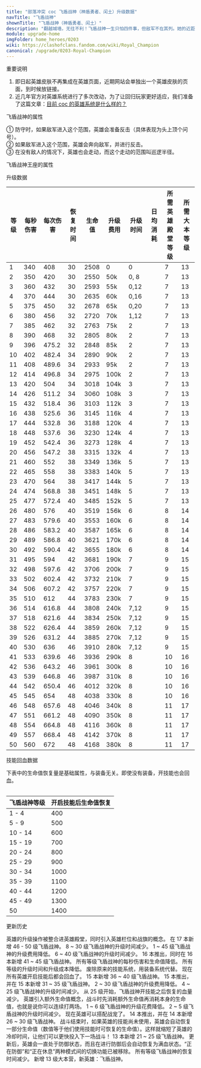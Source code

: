 ```yaml
---
title: "部落冲突 coc 飞盾战神（神盾勇者、闰土）升级数据"
navTitle: "飞盾战神"
shownTitle: "飞盾战神（神盾勇者、闰土）"
description: "翻越城墙，无往不利！飞盾战神一生只怕四件事，但敌军不在其列。她的近距离攻击非常适合用来摧毁近处的防御建筑。"
module: upgrade-home
imgFolder: home_heroes/0203
wiki: https://clashofclans.fandom.com/wiki/Royal_Champion
canonical: /upgrade/0203-Royal-Champion
---
```


<UnitInfo :folder="$frontmatter.imgFolder" imgSrc="Royal_Champion_info.png" :imgAlt="$frontmatter.navTitle" :description="$frontmatter.description" />

<SmallTitle>重要说明</SmallTitle>

1. 即日起英雄皮肤不再集成在英雄页面，近期网站会单独出一个英雄皮肤的页面，到时候放链接。
2. 近几年官方对英雄系统进行了多次改动，为了让回归玩家更好适应，我们准备了这篇文章：[目前 coc 的英雄系统是什么样的？](/p/6827)

<SmallTitle>飞盾战神的属性</SmallTitle>

<UnitProperties>
    <UnitProperty pKey="攻击偏好" pValue="防御建筑" />
    <UnitProperty pKey="伤害类型" pValue="单体伤害" />
    <UnitProperty pKey="攻击的目标" pValue="地面和空中目标" />
    <UnitProperty pKey="移动速度" pValue="3 格/秒" />
    <UnitProperty pKey="攻击速度" pValue="1.2 秒/次" />
    <UnitProperty pKey="攻击距离" pValue="3 格" />
    <UnitProperty pKey="所需大本等级" pValue="13" />
    <UnitProperty pKey="警戒半径" pValue="12 格<sup>①</sup>" />
    <UnitProperty pKey="搜索半径" pValue="10 格<sup>②</sup>" />
    <UnitProperty pKey="巡逻半径" pValue="3 格<sup>③</sup>" />
</UnitProperties>

① 防守时，如果敌军进入这个范围，英雄会准备反击（具体表现为头上顶个问号）。<br>
② 如果敌军进入这个范围，英雄会奔向敌军，并进行反击。<br>
③ 在没有敌人的情况下，英雄也会走动，而这个走动的范围叫巡逻半径。

<SmallTitle>飞盾战神王座的属性</SmallTitle>

<UnitProperties>
    <UnitProperty pKey="占地面积" pValue="3×3" />
    <UnitProperty pKey="判定面积" pValue="2×2" :isJudgeSquare="true" />
    <UnitProperty pKey="生命值" pValue="250" />
</UnitProperties>

<SmallTitle>升级数据</SmallTitle>

<script setup>
const tableExtraInfo = [
    {
        "column": 3,
        "type": "regen",
        "gpClass": "training"
    },
    {
        "column": 5,
        "type": "cost",
        "gpClass": "building",
        "icon": "Dark_Elixir"
    },
    {
        "column": 6,
        "type": "time",
        "gpClass": "building"
    },
    {
        "column": 7,
        "type": "dailyCost",
        "icon": "Dark_Elixir"
    }
];
</script>

<UnitTable :tableExtraInfo="tableExtraInfo">

| 等级 |每秒伤害|每次伤害|恢复时间|生命值 |升级费用|升级时间|日均消耗|所需英雄<br>殿堂等级|所需<br>大本等级|
| ---  |  ---  |  ---  |  ---  |  ---  |  ---  |  ---  |   ---  |       ---        |      ---      |
|   1  |  340  | 408   |   30  |  2508 |     0 |  0    |        |         7        |       13      |
|   2  |  350  | 420   |   30  |  2550 |   50k |  0, 8 |        |         7        |       13      |
|   3  |  360  | 432   |   30  |  2593 |   55k |  0,12 |        |         7        |       13      |
|   4  |  370  | 444   |   30  |  2635 |   60k |  0,16 |        |         7        |       13      |
|   5  |  375  | 450   |   32  |  2678 |   65k |  0,20 |        |         7        |       13      |
|   6  |  380  | 456   |   32  |  2720 |   70k |  1,12 |        |         7        |       13      |
|   7  |  385  | 462   |   32  |  2763 |   75k |  2    |        |         7        |       13      |
|   8  |  390  | 468   |   32  |  2805 |   80k |  2    |        |         7        |       13      |
|   9  |  396  | 475.2 |   32  |  2848 |   85k |  2    |        |         7        |       13      |
|  10  |  402  | 482.4 |   34  |  2890 |   90k |  2    |        |         7        |       13      |
|  11  |  408  | 489.6 |   34  |  2933 |   95k |  2    |        |         7        |       13      |
|  12  |  414  | 496.8 |   34  |  2975 |  100k |  2    |        |         7        |       13      |
|  13  |  420  | 504   |   34  |  3018 |  104k |  3    |        |         7        |       13      |
|  14  |  426  | 511.2 |   34  |  3060 |  108k |  3    |        |         7        |       13      |
|  15  |  432  | 518.4 |   36  |  3103 |  112k |  3    |        |         7        |       13      |
|  16  |  438  | 525.6 |   36  |  3145 |  116k |  4    |        |         7        |       13      |
|  17  |  444  | 532.8 |   36  |  3188 |  120k |  4    |        |         7        |       13      |
|  18  |  448  | 537.6 |   36  |  3230 |  124k |  4    |        |         7        |       13      |
|  19  |  452  | 542.4 |   36  |  3273 |  128k |  4    |        |         7        |       13      |
|  20  |  456  | 547.2 |   38  |  3315 |  132k |  4    |        |         7        |       13      |
|  21  |  460  | 552   |   38  |  3349 |  136k |  5    |        |         7        |       13      |
|  22  |  465  | 558   |   38  |  3383 |  140k |  5    |        |         7        |       13      |
|  23  |  470  | 564   |   38  |  3417 |  144k |  5    |        |         7        |       13      |
|  24  |  474  | 568.8 |   38  |  3451 |  148k |  5    |        |         7        |       13      |
|  25  |  477  | 572.4 |   40  |  3485 |  152k |  5    |        |         7        |       13      |
|  26  |  480  | 576   |   40  |  3519 |  156k |  6    |        |         8        |       14      |
|  27  |  483  | 579.6 |   40  |  3553 |  160k |  6    |        |         8        |       14      |
|  28  |  486  | 583.2 |   40  |  3587 |  165k |  6    |        |         8        |       14      |
|  29  |  489  | 586.8 |   40  |  3621 |  170k |  6    |        |         8        |       14      |
|  30  |  492  | 590.4 |   42  |  3655 |  180k |  6    |        |         8        |       14      |
|  31  |  495  | 594   |   42  |  3681 |  190k |  7    |        |         9        |       15      |
|  32  |  498  | 597.6 |   42  |  3706 |  200k |  7    |        |         9        |       15      |
|  33  |  502  | 602.4 |   42  |  3732 |  210k |  7    |        |         9        |       15      |
|  34  |  506  | 607.2 |   42  |  3757 |  220k |  7    |        |         9        |       15      |
|  35  |  510  | 612   |   44  |  3783 |  230k |  7    |        |         9        |       15      |
|  36  |  514  | 616.8 |   44  |  3808 |  240k |  7,12 |        |         9        |       15      |
|  37  |  518  | 621.6 |   44  |  3834 |  250k |  7,12 |        |         9        |       15      |
|  38  |  522  | 626.4 |   44  |  3859 |  260k |  7,12 |        |         9        |       15      |
|  39  |  526  | 631.2 |   44  |  3885 |  270k |  7,12 |        |         9        |       15      |
|  40  |  530  | 636   |   46  |  3910 |  280k |  7,12 |        |         9        |       15      |
|  41  |  533  | 639.6 |   46  |  3936 |  290k |  8    |        |        10        |       16      |
|  42  |  536  | 643.2 |   46  |  3961 |  300k |  8    |        |        10        |       16      |
|  43  |  539  | 646.8 |   46  |  3987 |  310k |  8    |        |        10        |       16      |
|  44  |  542  | 650.4 |   46  |  4012 |  320k |  8    |        |        10        |       16      |
|  45  |  545  | 654   |   48  |  4038 |  330k |  8    |        |        10        |       16      |
|  46  |  548  | 657.6 |   48  |  4046 |  340k |  8    |        |        11        |       17      |
|  47  |  551  | 661.2 |   48  |  4090 |  350k |  8    |        |        11        |       17      |
|  48  |  554  | 664.8 |   48  |  4116 |  360k |  8    |        |        11        |       17      |
|  49  |  557  | 668.4 |   48  |  4142 |  370k |  8    |        |        11        |       17      |
|  50  |  560  | 672   |   48  |  4168 |  380k |  8    |        |        11        |       17      |
</UnitTable>

<SmallTitle>技能回血数据</SmallTitle>

下表中的生命值恢复量是基础属性，与装备无关。即使没有装备，开技能也会回血。

<Table maxWidth="25rem">

| 飞盾战神等级 | 开启技能后生命值恢复 |
|     ---     |         ---        |
|    1 - 4    |         400        |
|    5 - 9    |         500        |
|   10 - 14   |         600        |
|   15 - 19   |         700        |
|   20 - 24   |         800        |
|   25 - 29   |         900        |
|   30 - 34   |        1000        |
|   35 - 39   |        1100        |
|   40 - 44   |        1200        |
|   45 - 49   |        1300        |
|      50     |        1400        |
</Table>

<SmallTitle>更新历史</SmallTitle>

<Timeline>
    <TimelineItem date="2024/11/25">
        <TimelineRow>英雄的升级操作被整合进英雄殿堂，同时引入英雄栏位和战旗的概念。</TimelineRow>
        <TimelineRow>在 17 本新增 46 - 50 级飞盾战神。</TimelineRow>
        <TimelineRow>8 ~ 30 级飞盾战神的升级时间减少。</TimelineRow>
        <TimelineRow>1 ~ 45 级飞盾战神的升级费用降低。</TimelineRow>
    </TimelineItem>
    <TimelineItem date="2024/06/18">
        <TimelineRow>6 ~ 40 级飞盾战神的升级时间减少。</TimelineRow>
    </TimelineItem>
    <TimelineItem date="2023/12/12">
        <TimelineRow>16 本推出，同时在 16 本新增 41 ~ 45 级飞盾战神。</TimelineRow>
        <TimelineRow>所有等级飞盾战神的每秒伤害和生命值降低。</TimelineRow>
        <TimelineRow>所有等级的升级时间和升级成本降低。</TimelineRow>
        <TimelineRow>废除原来的技能系统，用装备系统代替。</TimelineRow>
        <TimelineRow>现在所有英雄开启技能后都会回血了。</TimelineRow>
    </TimelineItem>
    <TimelineItem date="2023/06/12">
        <TimelineRow>15 本新增 36 ~ 40 级飞盾战神。</TimelineRow>
    </TimelineItem>
    <TimelineItem date="2022/10/10">
        <TimelineRow>15 本推出，并在 15 本新增 31 ~ 35 级飞盾战神。</TimelineRow>
        <TimelineRow>2 ~ 30 级飞盾战神的升级费用降低。</TimelineRow>
        <TimelineRow>4 ~ 25 级飞盾战神的升级时间减少。</TimelineRow>
    </TimelineItem>
    <TimelineItem date="2022/09/13">
        <TimelineRow>从 25 级开始，飞盾战神开技能之后恢复的血量减少。</TimelineRow>
    </TimelineItem>
    <TimelineItem date="2022/02/15">
        <TimelineRow>英雄引入额外生命值概念，战斗时先消耗额外生命值再消耗本身的生命值，也就是说你可以连续打两场。</TimelineRow>
    </TimelineItem>
    <TimelineItem date="2021/12/09">
        <TimelineRow>1 ~ 6 级飞盾战神的升级花费降低。</TimelineRow>
        <TimelineRow>2 ~ 5 级飞盾战神的升级时间减少。</TimelineRow>
    </TimelineItem>
    <TimelineItem date="2021/04/12">
        <TimelineRow>现在英雄可以搭配战宠了。</TimelineRow>
        <TimelineRow>14 本推出，并在 14 本新增 26 ~ 30 级飞盾战神。</TimelineRow>
    </TimelineItem>
    <TimelineItem date="2020/12/07">
        <TimelineRow>战斗结束时，如果英雄的技能尚未使用，英雄会自动恢复一部分生命值（数值等于他们使用技能时可恢复的生命值）。这样就缩短了英雄的冷却时间，让他们可以更快投入下一场战斗！</TimelineRow>
        <TimelineRow>13 本新增 21 ~ 25 级飞盾战神。</TimelineRow>
    </TimelineItem>
    <TimelineItem date="2020/10/12">
        <TimelineRow>更新后，英雄会一直处于防御状态，而且在进行防御后会自动恢复为满血状态。“正在防御”和“正在休息”两种模式间的切换功能已被移除。</TimelineRow>
    </TimelineItem>
    <TimelineItem date="2020/06/22">
        <TimelineRow>所有等级飞盾战神的恢复时间减少。</TimelineRow>
    </TimelineItem>
    <TimelineItem date="2019/12/09">
        <TimelineRow>新增 13 级大本营，新英雄：飞盾战神。</TimelineRow>
    </TimelineItem>
    <TimelineItem :historyBottom="true" />
</Timeline>